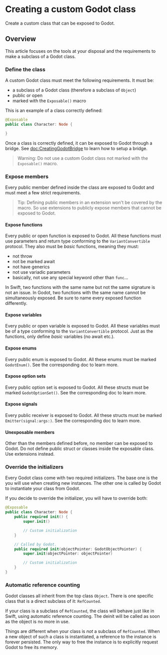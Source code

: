 # Creating a custom Godot class

Create a custom class that can be exposed to Godot.

## Overview

This article focuses on the tools at your disposal and the requirements to make a subclass of a Godot class.

### Define the class

A custom Godot class must meet the following requirements. It must be:
- a subclass of a Godot class (therefore a subclass of ``Object``)
- public or open
- marked with the ``Exposable()`` macro

This is an example of a class correctly defined:

```swift
@Exposable
public class Character: Node {

}
```

Once a class is correctly defined, it can be exposed to Godot through a bridge. See <doc:CreatingGodotBridge> to learn how to setup a bridge.

> Warning: Do not use a custom Godot class not marked with the ``Exposable()`` macro.

### Expose members

Every public member defined inside the class are exposed to Godot and must meet a few strict requirements.

> Tip: Defining public members in an extension won't be covered by the macro. So use extensions to publicly expose members that cannot be exposed to Godot.

#### Expose functions

Every public or open function is exposed to Godot. All these functions must use parameters and return type conforming to the ``VariantConvertible`` protocol.
They also must be *basic* functions, meaning they must:
- not throw
- not be marked await
- not have generics
- not use variadic parameters
- basically, not use any special keyword other than `func`…

In Swift, two functions with the same name but not the same signature is not an issue.
In Godot, two functions with the same name cannot be simultaneously exposed. Be sure to name every exposed function differently.

#### Expose variables

Every public or open variable is exposed to Godot. All these variables must be of a type conforming to the ``VariantConvertible`` protocol.
Just as the functions, only define *basic* variables (no await etc.).

#### Expose enums

Every public enum is exposed to Godot. All these enums must be marked ``GodotEnum()``. See the corresponding doc to learn more.

#### Expose option sets

Every public option set is exposed to Godot. All these structs must be marked ``GodotOptionSet()``. See the corresponding doc to learn more.

#### Expose signals

Every public receiver is exposed to Godot. All these structs must be marked ``Emitter(signal:args:)``. See the corresponding doc to learn more.

#### Unexposable members

Other than the members defined before, no member can be exposed to Godot.
Do not define public struct or classes inside the exposable class. Use extensions instead.

### Override the initializers

Every Godot class come with two required initializers.
The base one is the you will use when creating new instances. The other one is called by Godot to instantiate your class from Godot.

If you decide to override the initializer, you will have to override both: 

```swift
@Exposable
public class Character: Node {
    public required init() {
        super.init()

        // Custom initialization
    }

    // Called by Godot.
    public required init(objectPointer: GodotObjectPointer) {
        super.init(objectPointer: objectPointer)

        // Custom initialization
    }
}
```

### Automatic reference counting

Godot classes all inherit from the top class ``Object``.
There is one specific class that is a direct subclass of it: ``RefCounted``.

If your class is a subclass of `RefCounted`, the class will behave just like in Swift, using automatic reference counting. The deinit will be called as soon as the object is no more in use.

Things are different when your class is *not* a subclass of `RefCounted`. When a new object of such a class is instantiated, a reference to the instance is forever persisted. The only way to free the instance is to explicitly request Godot to free its memory.
